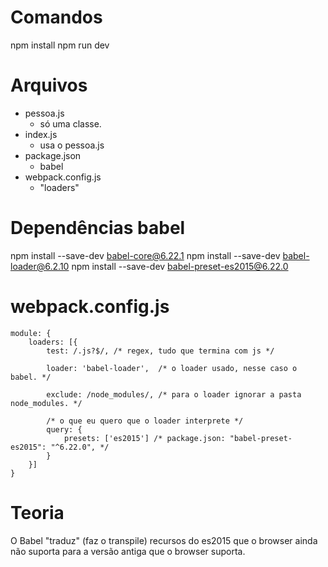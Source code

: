 # Comandos
npm install
npm run dev


# Arquivos
+ pessoa.js
    - só uma classe.
+ index.js
    - usa o pessoa.js
+ package.json
    - babel
+ webpack.config.js
    - "loaders"


# Dependências babel
npm install --save-dev babel-core@6.22.1
npm install --save-dev babel-loader@6.2.10
npm install --save-dev babel-preset-es2015@6.22.0


# webpack.config.js
```
module: {
    loaders: [{
        test: /.js?$/, /* regex, tudo que termina com js */

        loader: 'babel-loader',  /* o loader usado, nesse caso o babel. */

        exclude: /node_modules/, /* para o loader ignorar a pasta node_modules. */

        /* o que eu quero que o loader interprete */
        query: {
            presets: ['es2015'] /* package.json: "babel-preset-es2015": "^6.22.0", */
        }
    }]
}
```


# Teoria
O Babel "traduz" (faz o transpile) recursos do es2015 que o browser
ainda não suporta para a versão antiga que o browser suporta.